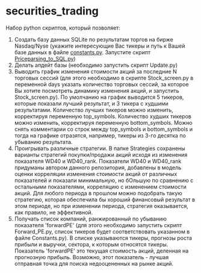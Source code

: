 # securities_trading
Набор python скриптов, который позволяет:
1. Создать базу данных SQLite по результатам торгов на бирже Nasdaq/Nyse (укажите интересующие Вас тикеры и путь к Вашей базе данных в файле [constants.py](https://github.com/MaximAleksandrovich/securities_trading/blob/main/constants.py). Запустите скрипт [Priceparsing_to_SQL.py](https://github.com/MaximAleksandrovich/securities_trading/blob/main/Priceparsing_to_SQL.py))
2. Делать апдейт базы (необходимо запустить скрипт Update.py)
3. Выводить график изменения стоимости акций за последние N торговых сессий (для этого необходимо в скрипте Stock_screen.py в переменной days
   указать количество торговых сессий, за которое Вы хотите посмотреть динамику изменения акций, и запустить Stock_screen.py). По умолчанию
   на график выводится 5 тикеров, которые показали лучший результат, и 3 тикера с худшими результатами. Количество лучших тикеров можно
   изменить, корректируя переменную top_symbols. Количество худших тикеров можно изменить, корректируя переменную bottom_symbols. Можно
   снять комментарии со строк между top_symbols и bottom_symbols и тогда на графике отразятся, например, тикеры из 3-го десятка по убыванию
   результата.
5. Проигрывать различные стратегии. В папке Strategies сохранены варианты стратегий покупки/продажи акций исходя из изменения показателя WD40
   и WD40_rank. Показатели WD40 и WD40_rank придуманы автором данного репозитория, добавлены в модель оценки корреляции изменения стоимости
   акций от различных показателей и показали минимальную, но бОльшую по сравнению с остальными показателями, корреляцию с изменением
   стоимости акций. Для любого периода в прошлом можно подобрать такую стратегию, которая обеспечила бы хороший финансовый результат в этом
   периоде, но при изменении периода, стратегия оказывается, как правило, не эффективной.
6. Получать список компаний, ранжированный по убыванию показателя 'forwardPE' (для этого необходимо запустить скрипт Forward_PE.py, список тикеров
   будет соответствовать указанном в файле Constants.py). В списке указываются тикеры, прогнозы роста прибыли и выручки, сектора, к которым
   относятся тикеры. Показатель 'forwardPE' это текущая стоимость акций, деленная на прогнозную прибыль. Возможно, этот показатель - лучшая
   отправная точка для поиска недооцененных на рынке акций.
